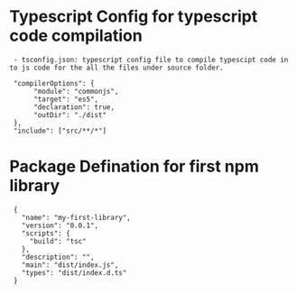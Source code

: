 # Typescript Config for typescript code compilation
     - tsconfig.json: typescript config file to compile typescipt code in to js code for the all the files under source folder.
     
     "compilerOptions": {
          "module": "commonjs",
          "target": "es5",
          "declaration": true,
          "outDir": "./dist"
     },
     "include": ["src/**/*"]

# Package Defination for first npm library
     {
       "name": "my-first-library",
       "version": "0.0.1",
       "scripts": {
         "build": "tsc"
       },
       "description": "",
       "main": "dist/index.js",
       "types": "dist/index.d.ts"
     }
